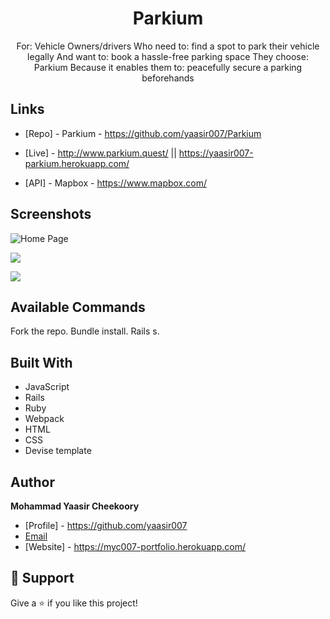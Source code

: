 <h1 align="center">Parkium</h1>

<p align="center">
For:  Vehicle Owners/drivers
Who need to: find a spot to park their vehicle legally
And want to: book a hassle-free parking space 
They choose: Parkium
Because it enables them to: peacefully secure a parking beforehands
</p>

## Links

- [Repo] - Parkium - https://github.com/yaasir007/Parkium

- [Live] - http://www.parkium.quest/ || https://yaasir007-parkium.herokuapp.com/

- [API] - Mapbox - https://www.mapbox.com/

## Screenshots

![Home Page](/screenshots/1.png "Home Page")

![](/screenshots/2.png)

![](/screenshots/3.png)

## Available Commands
Fork the repo.
Bundle install.
Rails s.

## Built With
- JavaScript
- Rails
- Ruby
- Webpack
- HTML
- CSS
- Devise template

## Author
**Mohammad Yaasir Cheekoory**

- [Profile] - https://github.com/yaasir007
- [Email](mailto:yaasir1997@gmail.com?subject=Hi "Hi!")
- [Website] - https://myc007-portfolio.herokuapp.com/

## 🤝 Support
Give a ⭐️ if you like this project!
